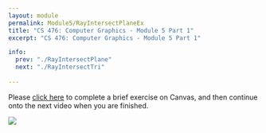 ```yaml
---
layout: module
permalink: Module5/RayIntersectPlaneEx
title: "CS 476: Computer Graphics - Module 5 Part 1"
excerpt: "CS 476: Computer Graphics - Module 5 Part 1"

info:
  prev: "./RayIntersectPlane"
  next: "./RayIntersectTri"
  
---
```


Please <a href = "https://ursinus.instructure.com/courses/10834/quizzes/10554/take" target="_blank">click here</a> to complete a brief exercise on Canvas, and then continue onto the next video when you are finished.

<img src = "../images/Unit1/5_RayIntersectPlane.svg">